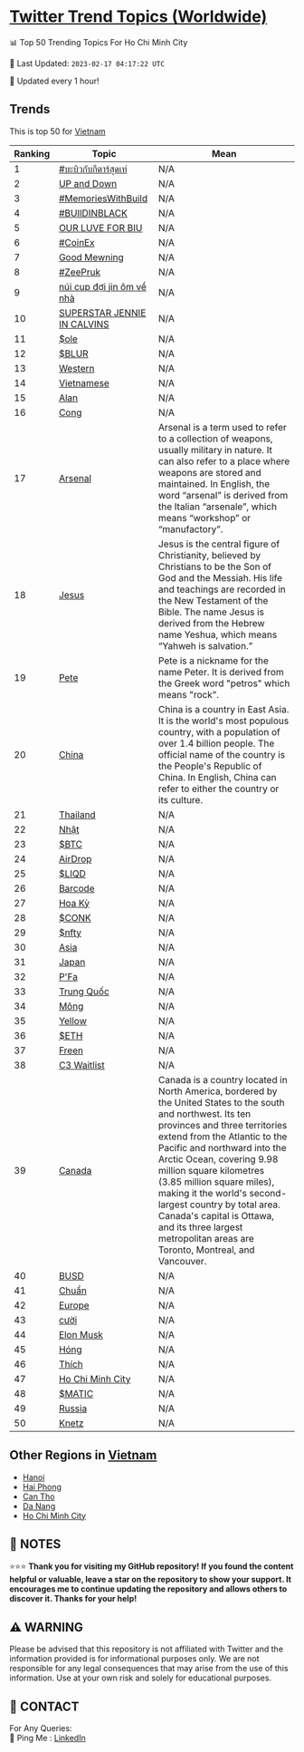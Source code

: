 [Twitter Trend Topics (Worldwide)](https://github.com/ErcinDedeoglu/Twitter-Trend-Topics)
==========


📊 Top 50 Trending Topics For Ho Chi Minh City

📆 Last Updated: `2023-02-17 04:17:22 UTC`

🔧 Updated every 1 hour!


## Trends

This is top 50 for [Vietnam](</Vietnam>)

| Ranking | Topic | Mean |
| ------- | ------------ | ------------ |
| 1 | [#บะบิวกับกีตาร์สุดเท่](http://twitter.com/search?q=%23%e0%b8%9a%e0%b8%b0%e0%b8%9a%e0%b8%b4%e0%b8%a7%e0%b8%81%e0%b8%b1%e0%b8%9a%e0%b8%81%e0%b8%b5%e0%b8%95%e0%b8%b2%e0%b8%a3%e0%b9%8c%e0%b8%aa%e0%b8%b8%e0%b8%94%e0%b9%80%e0%b8%97%e0%b9%88) | N/A |
| 2 | [UP and Down](http://twitter.com/search?q=UP+and+Down) | N/A |
| 3 | [#MemoriesWithBuild](http://twitter.com/search?q=%23MemoriesWithBuild) | N/A |
| 4 | [#BUIlDINBLACK](http://twitter.com/search?q=%23BUIlDINBLACK) | N/A |
| 5 | [OUR LUVE FOR BIU](http://twitter.com/search?q=OUR+LUVE+FOR+BIU) | N/A |
| 6 | [#CoinEx](http://twitter.com/search?q=%23CoinEx) | N/A |
| 7 | [Good Mewning](http://twitter.com/search?q=Good+Mewning) | N/A |
| 8 | [#ZeePruk](http://twitter.com/search?q=%23ZeePruk) | N/A |
| 9 | [núi cup đợi jin ôm về nhà](http://twitter.com/search?q=n%c3%bai+cup+%c4%91%e1%bb%a3i+jin+%c3%b4m+v%e1%bb%81+nh%c3%a0) | N/A |
| 10 | [SUPERSTAR JENNIE IN CALVINS](http://twitter.com/search?q=SUPERSTAR+JENNIE+IN+CALVINS) | N/A |
| 11 | [$ole](http://twitter.com/search?q=%24ole) | N/A |
| 12 | [$BLUR](http://twitter.com/search?q=%24BLUR) | N/A |
| 13 | [Western](http://twitter.com/search?q=Western) | N/A |
| 14 | [Vietnamese](http://twitter.com/search?q=Vietnamese) | N/A |
| 15 | [Alan](http://twitter.com/search?q=Alan) | N/A |
| 16 | [Cong](http://twitter.com/search?q=Cong) | N/A |
| 17 | [Arsenal](http://twitter.com/search?q=Arsenal) | Arsenal is a term used to refer to a collection of weapons, usually military in nature. It can also refer to a place where weapons are stored and maintained. In English, the word “arsenal” is derived from the Italian “arsenale”, which means “workshop” or “manufactory”. |
| 18 | [Jesus](http://twitter.com/search?q=Jesus) | Jesus is the central figure of Christianity, believed by Christians to be the Son of God and the Messiah. His life and teachings are recorded in the New Testament of the Bible. The name Jesus is derived from the Hebrew name Yeshua, which means “Yahweh is salvation.” |
| 19 | [Pete](http://twitter.com/search?q=Pete) | Pete is a nickname for the name Peter. It is derived from the Greek word "petros" which means "rock". |
| 20 | [China](http://twitter.com/search?q=China) | China is a country in East Asia. It is the world's most populous country, with a population of over 1.4 billion people. The official name of the country is the People's Republic of China. In English, China can refer to either the country or its culture. |
| 21 | [Thailand](http://twitter.com/search?q=Thailand) | N/A |
| 22 | [Nhật](http://twitter.com/search?q=Nh%e1%ba%adt) | N/A |
| 23 | [$BTC](http://twitter.com/search?q=%24BTC) | N/A |
| 24 | [AirDrop](http://twitter.com/search?q=AirDrop) | N/A |
| 25 | [$LIQD](http://twitter.com/search?q=%24LIQD) | N/A |
| 26 | [Barcode](http://twitter.com/search?q=Barcode) | N/A |
| 27 | [Hoa Kỳ](http://twitter.com/search?q=Hoa+K%e1%bb%b3) | N/A |
| 28 | [$CONK](http://twitter.com/search?q=%24CONK) | N/A |
| 29 | [$nfty](http://twitter.com/search?q=%24nfty) | N/A |
| 30 | [Asia](http://twitter.com/search?q=Asia) | N/A |
| 31 | [Japan](http://twitter.com/search?q=Japan) | N/A |
| 32 | [P'Fa](http://twitter.com/search?q=P%27Fa) | N/A |
| 33 | [Trung Quốc](http://twitter.com/search?q=Trung+Qu%e1%bb%91c) | N/A |
| 34 | [Mông](http://twitter.com/search?q=M%c3%b4ng) | N/A |
| 35 | [Yellow](http://twitter.com/search?q=Yellow) | N/A |
| 36 | [$ETH](http://twitter.com/search?q=%24ETH) | N/A |
| 37 | [Freen](http://twitter.com/search?q=Freen) | N/A |
| 38 | [C3 Waitlist](http://twitter.com/search?q=C3+Waitlist) | N/A |
| 39 | [Canada](http://twitter.com/search?q=Canada) | Canada is a country located in North America, bordered by the United States to the south and northwest. Its ten provinces and three territories extend from the Atlantic to the Pacific and northward into the Arctic Ocean, covering 9.98 million square kilometres (3.85 million square miles), making it the world's second-largest country by total area. Canada's capital is Ottawa, and its three largest metropolitan areas are Toronto, Montreal, and Vancouver. |
| 40 | [BUSD](http://twitter.com/search?q=BUSD) | N/A |
| 41 | [Chuẩn](http://twitter.com/search?q=Chu%e1%ba%a9n) | N/A |
| 42 | [Europe](http://twitter.com/search?q=Europe) | N/A |
| 43 | [cười](http://twitter.com/search?q=c%c6%b0%e1%bb%9di) | N/A |
| 44 | [Elon Musk](http://twitter.com/search?q=Elon+Musk) | N/A |
| 45 | [Hóng](http://twitter.com/search?q=H%c3%b3ng) | N/A |
| 46 | [Thích](http://twitter.com/search?q=Th%c3%adch) | N/A |
| 47 | [Ho Chi Minh City](http://twitter.com/search?q=Ho+Chi+Minh+City) | N/A |
| 48 | [$MATIC](http://twitter.com/search?q=%24MATIC) | N/A |
| 49 | [Russia](http://twitter.com/search?q=Russia) | N/A |
| 50 | [Knetz](http://twitter.com/search?q=Knetz) | N/A |



## Other Regions in [Vietnam](</Vietnam>)

* [Hanoi](</Vietnam/Hanoi.md>)
* [Hai Phong](</Vietnam/Hai Phong.md>)
* [Can Tho](</Vietnam/Can Tho.md>)
* [Da Nang](</Vietnam/Da Nang.md>)
* [Ho Chi Minh City](</Vietnam/Ho Chi Minh City.md>)



## 📝 NOTES

⭐⭐⭐ **Thank you for visiting my GitHub repository! If you found the content helpful or valuable, leave a star on the repository to show your support. It encourages me to continue updating the repository and allows others to discover it. Thanks for your help!**


## ⚠️ WARNING

Please be advised that this repository is not affiliated with Twitter and the information provided is for informational purposes only. We are not responsible for any legal consequences that may arise from the use of this information. Use at your own risk and solely for educational purposes.


## 📨 CONTACT

 For Any Queries:  
            🏓 Ping Me : [LinkedIn](https://www.linkedin.com/in/ercindedeoglu/)
